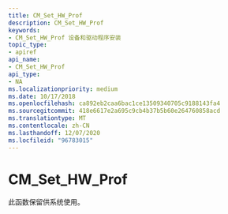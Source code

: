 ```yaml
---
title: CM_Set_HW_Prof
description: CM_Set_HW_Prof
keywords:
- CM_Set_HW_Prof 设备和驱动程序安装
topic_type:
- apiref
api_name:
- CM_Set_HW_Prof
api_type:
- NA
ms.localizationpriority: medium
ms.date: 10/17/2018
ms.openlocfilehash: ca892eb2caa6bac1ce13509340705c9188143fa4
ms.sourcegitcommit: 418e6617e2a695c9cb4b37b5b60e264760858acd
ms.translationtype: MT
ms.contentlocale: zh-CN
ms.lasthandoff: 12/07/2020
ms.locfileid: "96783015"
---
```

# <a name="cm_set_hw_prof"></a>CM_Set_HW_Prof

此函数保留供系统使用。
